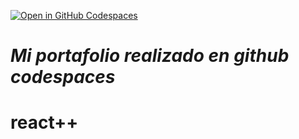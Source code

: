 [![Open in GitHub Codespaces](https://github.com/codespaces/badge.svg)](https://github.com/codespaces/new?hide_repo_select=true&ref=main&repo=526682619)


# _Mi portafolio realizado en github codespaces_

# **react++**
